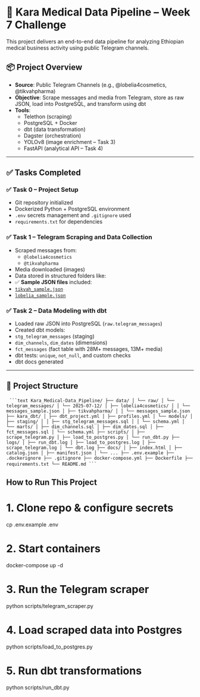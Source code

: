 # 🏥 Kara Medical Data Pipeline – Week 7 Challenge

This project delivers an end-to-end data pipeline for analyzing Ethiopian medical business activity using public Telegram channels.

## 📦 Project Overview

- **Source**: Public Telegram Channels (e.g., @lobelia4cosmetics, @tikvahpharma)
- **Objective**: Scrape messages and media from Telegram, store as raw JSON, load into PostgreSQL, and transform using dbt
- **Tools**:
  - Telethon (scraping)
  - PostgreSQL + Docker
  - dbt (data transformation)
  - Dagster (orchestration)
  - YOLOv8 (image enrichment – Task 3)
  - FastAPI (analytical API – Task 4)

---

## ✅ Tasks Completed

### ✅ Task 0 – Project Setup

- Git repository initialized
- Dockerized Python + PostgreSQL environment
- `.env` secrets management and `.gitignore` used
- `requirements.txt` for dependencies

### ✅ Task 1 – Telegram Scraping and Data Collection

- Scraped messages from:
  - `@lobelia4cosmetics`
  - `@tikvahpharma`
- Media downloaded (images)
- Data stored in structured folders like:
- ✅ **Sample JSON files** included:
- [`tikvah_sample.json`](data/raw/telegram_messages/2025-07-12/tikvahpharma/messages.json)
- [`lobelia_sample.json`](data/raw/telegram_messages/2025-07-12/lobelia4cosmetics/messages.json)

### ✅ Task 2 – Data Modeling with dbt

- Loaded raw JSON into PostgreSQL (`raw.telegram_messages`)
- Created dbt models:
- `stg_telegram_messages` (staging)
- `dim_channels`, `dim_dates` (dimensions)
- `fct_messages` (fact table with 28M+ messages, 13M+ media)
- dbt tests: `unique`, `not_null`, and custom checks
- dbt docs generated

---

## 📂 Project Structure

<pre> <code>```text Kara_Medical-Data_Pipeline/ ├── data/ │ └── raw/ │ └── telegram_messages/ │ └── 2025-07-12/ │ ├── lobelia4cosmetics/ │ │ └── messages_sample.json │ ├── tikvahpharma/ │ │ └── messages_sample.json ├── kara_dbt/ │ ├── dbt_project.yml │ ├── profiles.yml │ └── models/ │ ├── staging/ │ │ ├── stg_telegram_messages.sql │ │ └── schema.yml │ └── marts/ │ ├── dim_channels.sql │ ├── dim_dates.sql │ ├── fct_messages.sql │ └── schema.yml ├── scripts/ │ ├── scrape_telegram.py │ ├── load_to_postgres.py │ └── run_dbt.py ├── logs/ │ ├── run_dbt.log │ ├── load_to_postgres.log │ ├── scrape_telegram.log │ └── dbt.log ├── docs/ │ ├── index.html │ ├── catalog.json │ ├── manifest.json │ └── ... ├── .env.example ├── .dockerignore ├── .gitignore ├── docker-compose.yml ├── Dockerfile ├── requirements.txt └── README.md ```</code> </pre>


##  How to Run This Project


# 1. Clone repo & configure secrets
cp .env.example .env

# 2. Start containers
docker-compose up -d

# 3. Run the Telegram scraper
python scripts/telegram_scraper.py

# 4. Load scraped data into Postgres
python scripts/load_to_postgres.py

# 5. Run dbt transformations
python scripts/run_dbt.py
